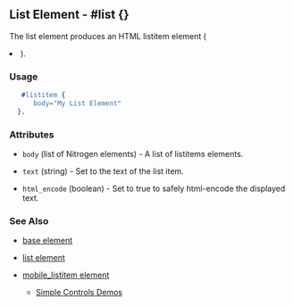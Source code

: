 
## List Element - #list {}

The list element produces an HTML listitem element (<li>).

### Usage

```erlang
   #listitem {
      body="My List Element"
  }.

```

### Attributes
  
   * `body` (list of Nitrogen elements) - A list of listitems elements.

   * `text` (string) - Set to the text of the list item.

   * `html_encode` (boolean) - Set to true to safely html-encode the displayed text.

### See Also

 *  [base element](./element_base.md)

 *  [list element](./list.md) 

 *  [mobile_listitem element](./mobile_listitem.md)

	*  [Simple Controls Demos](http://nitrogenproject.com/demos/simplecontrols)

